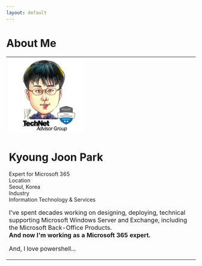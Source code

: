 ```yaml
---
layout: default
---
```


# About Me

<table>
    <tr>
        <td><img src="images/kj-park+profile.svg" height="200px" width="200px"></td></tr>
    <tr><td>
            <h1><span class="full-name" style="padding:0;margin:0;">Kyoung Joon Park</span></h1>
            <p class="title" style="padding:0;margin:0;">Expert for Microsoft 365</p>
            <dl  style="padding:0;margin:0;">
                <dt class="locality" style="padding:0;margin:0;">Location</dt><dd class="locality" style="padding:0;margin:0;">Seoul, Korea</dd>
                <dt class="industry">Industry</dt><dd class="industry" style="padding:0;margin:0;">Information Technology & Services</dd>
            </dl>
            <p></p>
            <p style="font-size:1rem" style="padding:0;margin:0;">I've spent decades working on designing, deploying, technical supporting Microsoft Windows Server and Exchange, including the Microsoft Back-Office Products.<br />
                <b>And now I'm working as a Microsoft 365 expert.</b></p>
            <p style="font-size:1rem" style="padding:0;margin:0;">And, I love powershell...</p>
        </td>
    </tr>
</table>
